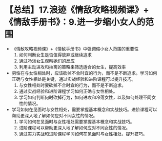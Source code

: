 # 【总结】17.浪迹《情敌攻略视频课》+《情敌手册书》：9.进一步缩小女人的范围

-   《情敌攻略视频课》+《情敌手册书》中强调缩小女人范围的重要性
    1.  如何判断女生是否值得放弃或继续追求
    2.  通过冷淡女生观察她们的反应
    3.  利用主动进攻和抽离的策略来筛选适合的女生，提高效率
-   男性在与女性相处时，应该砍掉不合时宜的行为，而不是不断追求。学习如何正确与女性相处是关键，通过实战经验和进阶课程可以提升技巧。
    1.  与女性相处时要砍掉不合时宜的行为，而不是不断追求。
    2.  通过实战经验和进阶课程学习如何正确与女性相处。
    3.  学习如何判断何时砍掉行为，如何进攻和冷落女性，以及如何处理不同女性的情况。
-   学习如何在见面时与女性相处，需要掌握基本概念和实战技巧。进阶课程可以帮助更深入地了解如何应对不同女性的情况。
    1.  学习如何在见面时与女性相处需要掌握基本概念和实战技巧。
    2.  进阶课程可以帮助更深入地了解如何应对不同女性的情况。
    3.  通过实力实战和进阶课程学习如何在见面时与女性相处，提升技巧。